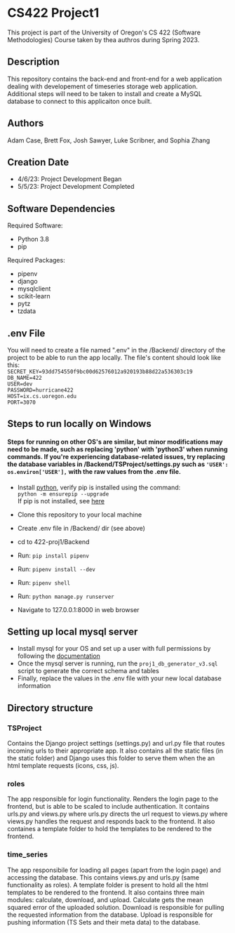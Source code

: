 # CS422 Project1
This project is part of the University of Oregon's CS 422 (Software Methodologies) Course taken by thea authros during Spring 2023.

## Description
This repository contains the back-end and front-end for a web application dealing with developement of timeseries storage web application. Additional steps will need to be taken to install and create a MySQL database to connect to this applicaiton once built.

## Authors
Adam Case, Brett Fox, Josh Sawyer, Luke Scribner, and Sophia Zhang

## Creation Date
* 4/6/23: Project Development Began
* 5/5/23: Project Development Completed

## Software Dependencies
Required Software:
* Python 3.8
* pip

Required Packages:
* pipenv
* django
* mysqlclient
* scikit-learn
* pytz
* tzdata

## .env File
You will need to create a file named ".env" in the /Backend/ directory of the project to be able to run the app locally. The file's content should look like this: \
`SECRET_KEY=93dd754550f9bc00d62576012a920193b88d22a536303c19` \
`DB_NAME=422` \
`USER=dev` \
`PASSWORD=hurricane422` \
`HOST=ix.cs.uoregon.edu` \
`PORT=3070`


## Steps to run locally on Windows
####  Steps for running on other OS's are similar, but minor modifications may need to be made, such as replacing 'python' with 'python3' when running commands. If you're experiencing database-related issues, try replacing the database variables in /Backend/TSProject/settings.py such as `'USER': os.environ['USER'],` with the raw values from the .env file.

* Install [python](https://www.python.org/), verify pip is installed using the command: \
 `python -m ensurepip --upgrade` \
 If pip is not installed, see [here](https://pip.pypa.io/en/stable/installation/)

* Clone this repository to your local machine
* Create .env file in /Backend/ dir (see above)
* cd to 422-proj1/Backend
* Run: `pip install pipenv`
* Run: `pipenv install --dev`
* Run: `pipenv shell`
* Run: `python manage.py runserver`
* Navigate to 127.0.0.1:8000 in web browser

## Setting up local mysql server
* Install mysql for your OS and set up a user with full permissions by following the [documentation](https://dev.mysql.com/doc/mysql-getting-started/en/#mysql-getting-started-installing)
* Once the mysql server is running, run the `proj1_db_generator_v3.sql` script to generate the correct schema and tables
* Finally, replace the values in the .env file with your new local database information


## Directory structure
### TSProject
Contains the Django project settings (settings.py) and url.py file that routes incoming urls to their appropriate app. It also contains all the static files (in the static folder) and Django uses this folder to serve them when the an html template requests (icons, css, js).

### roles
The app responsible for login functionality. Renders the login page to the frontend, but is able to be scaled to include authentication. It contains urls.py and views.py where urls.py directs the url request to views.py where views.py handles the request and responds back to the frontend. It also containes a template folder to hold the templates to be rendered to the frontend. 

### time_series
The app responsibile for loading all pages (apart from the login page) and accessing the database. This contains views.py and urls.py (same functionality as roles). A template folder is present to hold all the html templates to be rendered to the frontend. It also contains three main modules: calculate, download, and upload. Calculate gets the mean squared error of the uploaded solution. Download is responsible for pulling the requested information from the database. Upload is responsible for pushing information (TS Sets and their meta data) to the database.
